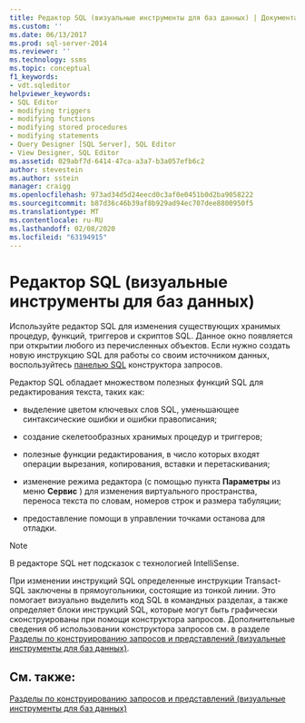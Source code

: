 ```yaml
---
title: Редактор SQL (визуальные инструменты для баз данных) | Документация Майкрософт
ms.custom: ''
ms.date: 06/13/2017
ms.prod: sql-server-2014
ms.reviewer: ''
ms.technology: ssms
ms.topic: conceptual
f1_keywords:
- vdt.sqleditor
helpviewer_keywords:
- SQL Editor
- modifying triggers
- modifying functions
- modifying stored procedures
- modifying statements
- Query Designer [SQL Server], SQL Editor
- View Designer, SQL Editor
ms.assetid: 029abf7d-6414-47ca-a3a7-b3a057efb6c2
author: stevestein
ms.author: sstein
manager: craigg
ms.openlocfilehash: 973ad34d5d24eecd0c3af0e0451b0d2ba9058222
ms.sourcegitcommit: b87d36c46b39af8b929ad94ec707dee8800950f5
ms.translationtype: MT
ms.contentlocale: ru-RU
ms.lasthandoff: 02/08/2020
ms.locfileid: "63194915"
---
```

# <a name="sql-editor-visual-database-tools"></a>Редактор SQL (визуальные инструменты для баз данных)
  Используйте редактор SQL для изменения существующих хранимых процедур, функций, триггеров и скриптов SQL. Данное окно появляется при открытии любого из перечисленных объектов. Если нужно создать новую инструкцию SQL для работы со своим источником данных, воспользуйтесь [панелью SQL](visual-database-tools.md) конструктора запросов.  
  
 Редактор SQL обладает множеством полезных функций SQL для редактирования текста, таких как:  
  
-   выделение цветом ключевых слов SQL, уменьшающее синтаксические ошибки и ошибки правописания;  
  
-   создание скелетообразных хранимых процедур и триггеров;  
  
-   полезные функции редактирования, в число которых входят операции вырезания, копирования, вставки и перетаскивания;  
  
-   изменение режима редактора (с помощью пункта **Параметры** из меню **Сервис** ) для изменения виртуального пространства, переноса текста по словам, номеров строк и размера табуляции;  
  
-   предоставление помощи в управлении точками останова для отладки.  
  
> [!NOTE]  
>  В редакторе SQL нет подсказок с технологией IntelliSense.  
  
 При изменении инструкций SQL определенные инструкции Transact-SQL заключены в прямоугольники, состоящие из тонкой линии. Это помогает визуально выделить код SQL в командных разделах, а также определяет блоки инструкций SQL, которые могут быть графически сконструированы при помощи конструктора запросов. Дополнительные сведения об использовании конструктора запросов см. в разделе [Разделы по конструированию запросов и представлений (визуальные инструменты для баз данных)](design-queries-and-views-how-to-topics-visual-database-tools.md).  
  
## <a name="see-also"></a>См. также:  
 [Разделы по конструированию запросов и представлений (визуальные инструменты для баз данных)](design-queries-and-views-how-to-topics-visual-database-tools.md)  
  
  

